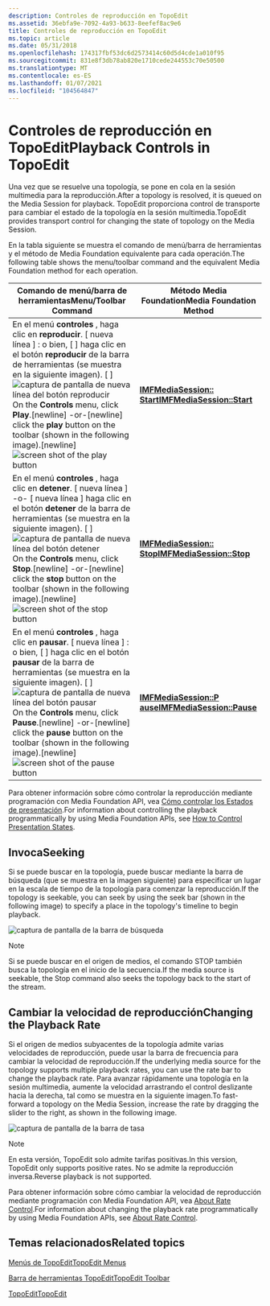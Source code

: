 ```yaml
---
description: Controles de reproducción en TopoEdit
ms.assetid: 36ebfa9e-7092-4a93-b633-8eefef8ac9e6
title: Controles de reproducción en TopoEdit
ms.topic: article
ms.date: 05/31/2018
ms.openlocfilehash: 174317fbf53dc6d2573414c60d5d4cde1a010f95
ms.sourcegitcommit: 831e8f3db78ab820e1710cede244553c70e50500
ms.translationtype: MT
ms.contentlocale: es-ES
ms.lasthandoff: 01/07/2021
ms.locfileid: "104564847"
---
```

# <a name="playback-controls-in-topoedit"></a><span data-ttu-id="e037c-103">Controles de reproducción en TopoEdit</span><span class="sxs-lookup"><span data-stu-id="e037c-103">Playback Controls in TopoEdit</span></span>

<span data-ttu-id="e037c-104">Una vez que se resuelve una topología, se pone en cola en la sesión multimedia para la reproducción.</span><span class="sxs-lookup"><span data-stu-id="e037c-104">After a topology is resolved, it is queued on the Media Session for playback.</span></span> <span data-ttu-id="e037c-105">TopoEdit proporciona control de transporte para cambiar el estado de la topología en la sesión multimedia.</span><span class="sxs-lookup"><span data-stu-id="e037c-105">TopoEdit provides transport control for changing the state of topology on the Media Session.</span></span>

<span data-ttu-id="e037c-106">En la tabla siguiente se muestra el comando de menú/barra de herramientas y el método de Media Foundation equivalente para cada operación.</span><span class="sxs-lookup"><span data-stu-id="e037c-106">The following table shows the menu/toolbar command and the equivalent Media Foundation method for each operation.</span></span>



| <span data-ttu-id="e037c-107">Comando de menú/barra de herramientas</span><span class="sxs-lookup"><span data-stu-id="e037c-107">Menu/Toolbar Command</span></span>                                                                                                                                                                                                                          | <span data-ttu-id="e037c-108">Método Media Foundation</span><span class="sxs-lookup"><span data-stu-id="e037c-108">Media Foundation Method</span></span>                                 |
|-----------------------------------------------------------------------------------------------------------------------------------------------------------------------------------------------------------------------------------------------|---------------------------------------------------------|
| <span data-ttu-id="e037c-109">En el menú **controles** , haga clic en **reproducir**. \[ nueva línea \] : o bien, \[ \] haga clic en el botón **reproducir** de la barra de herramientas (se muestra en la siguiente imagen). \[ \] ![ captura de pantalla de nueva línea del botón reproducir](images/536e8908-ef44-4d25-98f1-c06b5ef37591.jpg)</span><span class="sxs-lookup"><span data-stu-id="e037c-109">On the **Controls** menu, click **Play**.\[newline\] -or-\[newline\] click the **play** button on the toolbar (shown in the following image).\[newline\]![screen shot of the play button](images/536e8908-ef44-4d25-98f1-c06b5ef37591.jpg)</span></span>    | [<span data-ttu-id="e037c-110">**IMFMediaSession:: Start**</span><span class="sxs-lookup"><span data-stu-id="e037c-110">**IMFMediaSession::Start**</span></span>](/windows/desktop/api/mfidl/nf-mfidl-imfmediasession-start) |
| <span data-ttu-id="e037c-111">En el menú **controles** , haga clic en **detener**. \[ nueva línea \] -o- \[ nueva línea \] haga clic en el botón **detener** de la barra de herramientas (se muestra en la siguiente imagen). \[ \] ![ captura de pantalla de nueva línea del botón detener](images/f74657f8-12b3-414a-a1f1-39b7ae2b20f1.jpg)</span><span class="sxs-lookup"><span data-stu-id="e037c-111">On the **Controls** menu, click **Stop**.\[newline\] -or-\[newline\] click the **stop** button on the toolbar (shown in the following image).\[newline\]![screen shot of the stop button](images/f74657f8-12b3-414a-a1f1-39b7ae2b20f1.jpg)</span></span>    | [<span data-ttu-id="e037c-112">**IMFMediaSession:: Stop**</span><span class="sxs-lookup"><span data-stu-id="e037c-112">**IMFMediaSession::Stop**</span></span>](/windows/desktop/api/mfidl/nf-mfidl-imfmediasession-stop)   |
| <span data-ttu-id="e037c-113">En el menú **controles** , haga clic en **pausar**. \[ nueva línea \] : o bien, \[ \] haga clic en el botón **pausar** de la barra de herramientas (se muestra en la siguiente imagen). \[ \] ![ captura de pantalla de nueva línea del botón pausar](images/156351f1-7215-4062-b4a1-0a0aaa79d205.jpg)</span><span class="sxs-lookup"><span data-stu-id="e037c-113">On the **Controls** menu, click **Pause**.\[newline\] -or-\[newline\] click the **pause** button on the toolbar (shown in the following image).\[newline\]![screen shot of the pause button](images/156351f1-7215-4062-b4a1-0a0aaa79d205.jpg)</span></span> | [<span data-ttu-id="e037c-114">**IMFMediaSession::P ause**</span><span class="sxs-lookup"><span data-stu-id="e037c-114">**IMFMediaSession::Pause**</span></span>](/windows/desktop/api/mfidl/nf-mfidl-imfmediasession-pause) |



 

<span data-ttu-id="e037c-115">Para obtener información sobre cómo controlar la reproducción mediante programación con Media Foundation API, vea [Cómo controlar los Estados de presentación](how-to-control-presentation-states.md).</span><span class="sxs-lookup"><span data-stu-id="e037c-115">For information about controlling the playback programmatically by using Media Foundation APIs, see [How to Control Presentation States](how-to-control-presentation-states.md).</span></span>

## <a name="seeking"></a><span data-ttu-id="e037c-116">Invoca</span><span class="sxs-lookup"><span data-stu-id="e037c-116">Seeking</span></span>

<span data-ttu-id="e037c-117">Si se puede buscar en la topología, puede buscar mediante la barra de búsqueda (que se muestra en la imagen siguiente) para especificar un lugar en la escala de tiempo de la topología para comenzar la reproducción.</span><span class="sxs-lookup"><span data-stu-id="e037c-117">If the topology is seekable, you can seek by using the seek bar (shown in the following image) to specify a place in the topology's timeline to begin playback.</span></span>

![captura de pantalla de la barra de búsqueda](images/95a4e3ef-8489-4e26-9f02-436f81d8a96e.jpg)

> [!Note]  
> <span data-ttu-id="e037c-119">Si se puede buscar en el origen de medios, el comando STOP también busca la topología en el inicio de la secuencia.</span><span class="sxs-lookup"><span data-stu-id="e037c-119">If the media source is seekable, the Stop command also seeks the topology back to the start of the stream.</span></span>

 

## <a name="changing-the-playback-rate"></a><span data-ttu-id="e037c-120">Cambiar la velocidad de reproducción</span><span class="sxs-lookup"><span data-stu-id="e037c-120">Changing the Playback Rate</span></span>

<span data-ttu-id="e037c-121">Si el origen de medios subyacentes de la topología admite varias velocidades de reproducción, puede usar la barra de frecuencia para cambiar la velocidad de reproducción.</span><span class="sxs-lookup"><span data-stu-id="e037c-121">If the underlying media source for the topology supports multiple playback rates, you can use the rate bar to change the playback rate.</span></span> <span data-ttu-id="e037c-122">Para avanzar rápidamente una topología en la sesión multimedia, aumente la velocidad arrastrando el control deslizante hacia la derecha, tal como se muestra en la siguiente imagen.</span><span class="sxs-lookup"><span data-stu-id="e037c-122">To fast-forward a topology on the Media Session, increase the rate by dragging the slider to the right, as shown in the following image.</span></span>

![captura de pantalla de la barra de tasa](images/6e094ecf-c87f-4f27-bca7-a53cc790f5c2.jpg)

> [!Note]  
> <span data-ttu-id="e037c-124">En esta versión, TopoEdit solo admite tarifas positivas.</span><span class="sxs-lookup"><span data-stu-id="e037c-124">In this version, TopoEdit only supports positive rates.</span></span> <span data-ttu-id="e037c-125">No se admite la reproducción inversa.</span><span class="sxs-lookup"><span data-stu-id="e037c-125">Reverse playback is not supported.</span></span>

 

<span data-ttu-id="e037c-126">Para obtener información sobre cómo cambiar la velocidad de reproducción mediante programación con Media Foundation API, vea [About Rate Control](about-rate-control.md).</span><span class="sxs-lookup"><span data-stu-id="e037c-126">For information about changing the playback rate programmatically by using Media Foundation APIs, see [About Rate Control](about-rate-control.md).</span></span>

## <a name="related-topics"></a><span data-ttu-id="e037c-127">Temas relacionados</span><span class="sxs-lookup"><span data-stu-id="e037c-127">Related topics</span></span>

<dl> <dt>

[<span data-ttu-id="e037c-128">Menús de TopoEdit</span><span class="sxs-lookup"><span data-stu-id="e037c-128">TopoEdit Menus</span></span>](topoedit-menus.md)
</dt> <dt>

[<span data-ttu-id="e037c-129">Barra de herramientas TopoEdit</span><span class="sxs-lookup"><span data-stu-id="e037c-129">TopoEdit Toolbar</span></span>](topoedit-toolbar.md)
</dt> <dt>

[<span data-ttu-id="e037c-130">TopoEdit</span><span class="sxs-lookup"><span data-stu-id="e037c-130">TopoEdit</span></span>](topoedit.md)
</dt> </dl>

 

 



